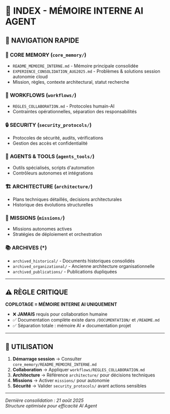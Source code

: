 # 🧠 INDEX - MÉMOIRE INTERNE AI AGENT

## 📍 **NAVIGATION RAPIDE**

### 🎯 **CORE MEMORY** (`core_memory/`)
- `README_MEMOIRE_INTERNE.md` - Mémoire principale consolidée
- `EXPERIENCE_CONSOLIDATION_AUG2025.md` - Problèmes & solutions session autonomie cloud
- Mission, règles, contexte architectural, statut recherche

### 🔧 **WORKFLOWS** (`workflows/`)
- `REGLES_COLLABORATION.md` - Protocoles humain-AI
- Contraintes opérationnelles, séparation des responsabilités

### 🔒 **SECURITY** (`security_protocols/`)
- Protocoles de sécurité, audits, vérifications
- Gestion des accès et confidentialité

### 🤖 **AGENTS & TOOLS** (`agents_tools/`)
- Outils spécialisés, scripts d'automation
- Contrôleurs autonomes et intégrations

### 🏗️ **ARCHITECTURE** (`architecture/`)
- Plans techniques détaillés, decisions architecturales
- Historique des évolutions structurelles

### 🚀 **MISSIONS** (`missions/`)
- Missions autonomes actives
- Stratégies de déploiement et orchestration

### 📚 **ARCHIVES** (*)
- `archived_historical/` - Documents historiques consolidés
- `archived_organizational/` - Ancienne architecture organisationnelle  
- `archived_publications/` - Publications dupliquées

---

## ⚠️ **RÈGLE CRITIQUE**
**COPILOTAGE = MÉMOIRE INTERNE AI UNIQUEMENT**

- ❌ **JAMAIS** requis pour collaboration humaine
- ✅ Documentation complète existe dans `/DOCUMENTATION/` et `/README.md`
- ✅ Séparation totale : mémoire AI ≠ documentation projet

---

## 🎯 **UTILISATION**

1. **Démarrage session** → Consulter `core_memory/README_MEMOIRE_INTERNE.md`
2. **Collaboration** → Appliquer `workflows/REGLES_COLLABORATION.md`
3. **Architecture** → Référence `architecture/` pour décisions techniques
4. **Missions** → Activer `missions/` pour autonomie
5. **Sécurité** → Valider `security_protocols/` avant actions sensibles

---

*Dernière consolidation : 21 août 2025*  
*Structure optimisée pour efficacité AI Agent*
